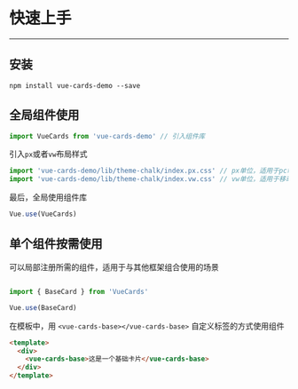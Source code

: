 # 快速上手
<!-- {.md} -->

----
<!-- {.md} -->

## 安装
<!-- {.md} -->

```
npm install vue-cards-demo --save
```
<!-- {.md} -->

## 全局组件使用
<!-- {.md} -->

```js
import VueCards from 'vue-cards-demo' // 引入组件库
```
<!-- {.md} -->

引入<!-- {.md} -->`px`或者`vw`布局样式

```js
import 'vue-cards-demo/lib/theme-chalk/index.px.css' // px单位，适用于pc端布局
import 'vue-cards-demo/lib/theme-chalk/index.vw.css' // vw单位，适用于移动端布局
```
最后，全局使用组件库<!-- {.md} -->
```js
Vue.use(VueCards)
```
<!-- {.md} -->

## 单个组件按需使用
<!-- {.md} -->

可以局部注册所需的组件，适用于与其他框架组合使用的场景
<!-- {.md} -->

```js

import { BaseCard } from 'VueCards'

Vue.use(BaseCard)

```
<!-- {.md} -->

在模板中，用<!-- {.md} --> `<vue-cards-base></vue-cards-base>` 自定义标签的方式使用组件

```html
<template>
  <div>
    <vue-cards-base>这是一个基础卡片</vue-cards-base>
  </div>
</template>
```
<!-- {.md} -->


